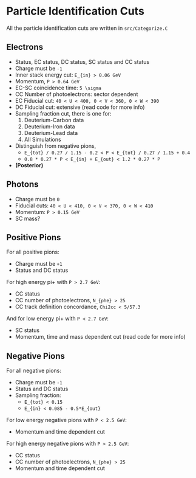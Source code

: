 # Particle Identification Cuts

All the particle identification cuts are written in `src/Categorize.C`

## Electrons

* Status, EC status, DC status, SC status and CC status
* Charge must be `-1`
* Inner stack energy cut: `E_{in} > 0.06 GeV`
* Momentum, `P > 0.64 GeV`
* EC-SC coincidence time: `5 \sigma`
* CC Number of photoelectrons: sector dependent
* EC Fiducial cut: `40 < U < 400, 0 < V < 360, 0 < W < 390`
* DC Fiducial cut: extensive (read code for more info)
* Sampling fraction cut, there is one for:
  1. Deuterium-Carbon data
  2. Deuterium-Iron data
  3. Deuterium-Lead data
  4. All Simulations
* Distinguish from negative pions,
  * `E_{tot} / 0.27 / 1.15 - 0.2 < P < E_{tot} / 0.27 / 1.15 + 0.4`
  * `0.8 * 0.27 * P < E_{in} + E_{out} < 1.2 * 0.27 * P`
* **(Posterior)** 

## Photons

* Charge must be `0`
* Fiducial cuts: `40 < U < 410, 0 < V < 370, 0 < W < 410`
* Momentum: `P > 0.15 GeV`
* SC mass?

## Positive Pions

For all positive pions:
* Charge must be `+1`
* Status and DC status

For high energy pi+ with `P > 2.7 GeV`:
* CC status
* CC number of photoelectrons, `N_{phe} > 25`
* CC track definition concordance, `Chi2cc < 5/57.3`

And for low energy pi+ with `P < 2.7 GeV`:
* SC status
* Momentum, time and mass dependent cut (read code for more info)

## Negative Pions

For all negative pions:
* Charge must be `-1`
* Status and DC status
* Sampling fraction:
  * ` E_{tot} < 0.15 `
  * ` E_{in} < 0.085 - 0.5*E_{out} `

For low energy negative pions with `P < 2.5 GeV`:
* Momentum and time dependent cut

For high energy negative pions with `P > 2.5 GeV`:
* CC status
* CC number of photoelectrons, `N_{phe} > 25`
* Momentum and time dependent cut
